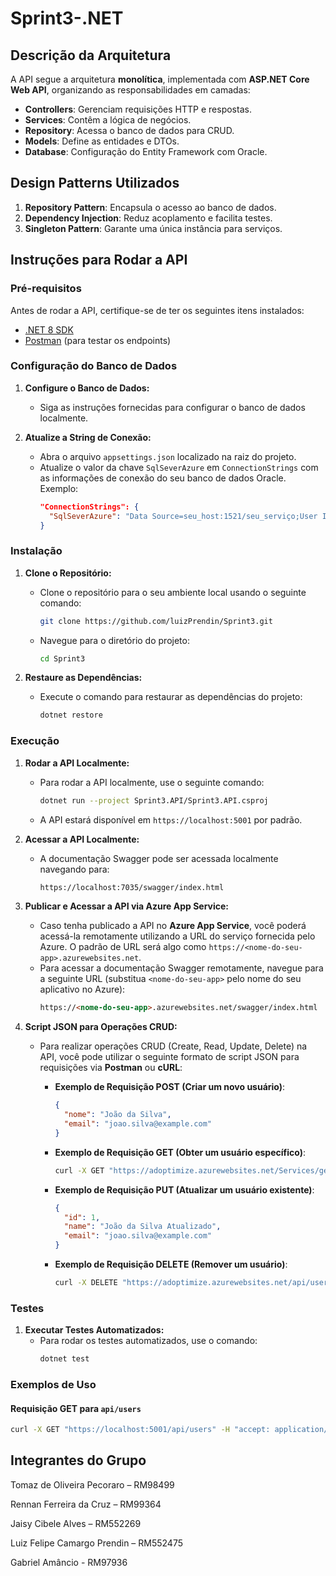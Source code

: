 # Sprint3-.NET

## Descrição da Arquitetura
A API segue a arquitetura **monolítica**, implementada com **ASP.NET Core Web API**, organizando as responsabilidades em camadas:

- **Controllers**: Gerenciam requisições HTTP e respostas.
- **Services**: Contêm a lógica de negócios.
- **Repository**: Acessa o banco de dados para CRUD.
- **Models**: Define as entidades e DTOs.
- **Database**: Configuração do Entity Framework com Oracle.

## Design Patterns Utilizados
1. **Repository Pattern**: Encapsula o acesso ao banco de dados.
2. **Dependency Injection**: Reduz acoplamento e facilita testes.
3. **Singleton Pattern**: Garante uma única instância para serviços.

## Instruções para Rodar a API

### Pré-requisitos

Antes de rodar a API, certifique-se de ter os seguintes itens instalados:

- [.NET 8 SDK](https://dotnet.microsoft.com/download)
- [Postman](https://www.postman.com/downloads/) (para testar os endpoints)

### Configuração do Banco de Dados

1. **Configure o Banco de Dados:**
   - Siga as instruções fornecidas para configurar o banco de dados localmente.

2. **Atualize a String de Conexão:**
   - Abra o arquivo `appsettings.json` localizado na raiz do projeto.
   - Atualize o valor da chave `SqlSeverAzure` em `ConnectionStrings` com as informações de conexão do seu banco de dados Oracle. Exemplo:
     ```json
     "ConnectionStrings": {
       "SqlSeverAzure": "Data Source=seu_host:1521/seu_serviço;User ID=seu_usuario;Password=sua_senha;"
     }
     ```

### Instalação

1. **Clone o Repositório:**
   - Clone o repositório para o seu ambiente local usando o seguinte comando:
     ```bash
     git clone https://github.com/luizPrendin/Sprint3.git
     ```
   - Navegue para o diretório do projeto:
     ```bash
     cd Sprint3
     ```

2. **Restaure as Dependências:**
   - Execute o comando para restaurar as dependências do projeto:
     ```bash
     dotnet restore
     ```

### Execução

1. **Rodar a API Localmente:**
   - Para rodar a API localmente, use o seguinte comando:
     ```bash
     dotnet run --project Sprint3.API/Sprint3.API.csproj
     ```
   - A API estará disponível em `https://localhost:5001` por padrão.

2. **Acessar a API Localmente:**
   - A documentação Swagger pode ser acessada localmente navegando para:
     ```markdown
     https://localhost:7035/swagger/index.html
     ```

3. **Publicar e Acessar a API via Azure App Service:**
   - Caso tenha publicado a API no **Azure App Service**, você poderá acessá-la remotamente utilizando a URL do serviço fornecida pelo Azure. O padrão de URL será algo como `https://<nome-do-seu-app>.azurewebsites.net`.
   - Para acessar a documentação Swagger remotamente, navegue para a seguinte URL (substitua `<nome-do-seu-app>` pelo nome do seu aplicativo no Azure):
     ```markdown
     https://<nome-do-seu-app>.azurewebsites.net/swagger/index.html
     ```

4. **Script JSON para Operações CRUD:**
   - Para realizar operações CRUD (Create, Read, Update, Delete) na API, você pode utilizar o seguinte formato de script JSON para requisições via **Postman** ou **cURL**:

     - **Exemplo de Requisição POST (Criar um novo usuário)**:
       ```json
       {          
         "nome": "João da Silva",
         "email": "joao.silva@example.com"
       }
       ```

     - **Exemplo de Requisição GET (Obter um usuário específico)**:
       ```bash
       curl -X GET "https://adoptimize.azurewebsites.net/Services/getValue?value=3" -H "accept: application/json"
       ```

     - **Exemplo de Requisição PUT (Atualizar um usuário existente)**:
       ```json
       {
         "id": 1,
         "name": "João da Silva Atualizado",
         "email": "joao.silva@example.com"
       }
       ```

     - **Exemplo de Requisição DELETE (Remover um usuário)**:
       ```bash
       curl -X DELETE "https://adoptimize.azurewebsites.net/api/users/1"
       ```

### Testes

1. **Executar Testes Automatizados:**
   - Para rodar os testes automatizados, use o comando:
     ```bash
     dotnet test
     ```

### Exemplos de Uso

#### Requisição GET para `api/users`

```bash
curl -X GET "https://localhost:5001/api/users" -H "accept: application/json"
```



## Integrantes do Grupo
Tomaz de Oliveira Pecoraro – RM98499

Rennan Ferreira da Cruz – RM99364

Jaisy Cibele Alves – RM552269

Luiz Felipe Camargo Prendin – RM552475

Gabriel Amâncio - RM97936


